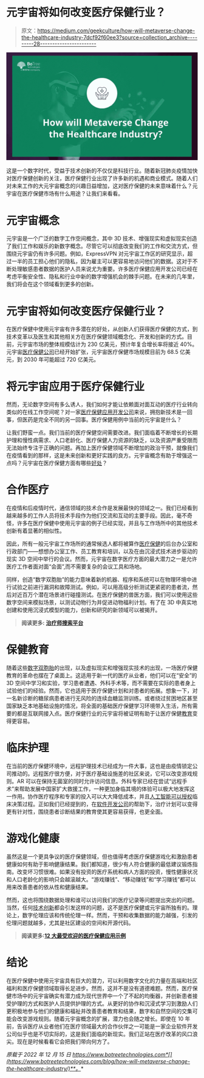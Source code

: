 # 元宇宙将如何改变医疗保健行业？

> 原文：<https://medium.com/geekculture/how-will-metaverse-change-the-healthcare-industry-7dcf92f60ee3?source=collection_archive---------28----------------------->

![](img/5fb525a8b6ee8959ee1c0803fbee8cd0.png)

这是一个数字时代，受益于技术创新的不仅仅是科技行业。随着新冠肺炎疫情加快对医疗保健创新的关注，医疗保健行业出现了许多新的机遇和商业模式。随着人们对未来工作的大元宇宙概念的兴趣日益增加，这对医疗保健的未来意味着什么？元宇宙在医疗保健市场有什么用途？让我们来看看。

# 元宇宙概念

元宇宙是一个广泛的数字工作空间概念，其中 3D 技术、增强现实和虚拟现实创造了我们工作和娱乐的新数字概念。尽管它可以彻底改变我们的工作和交流方式，但围绕元宇宙仍有许多问题。例如，ExpressVPN 对元宇宙工作区的研究显示，超过一半的员工担心他们的隐私，因为雇主可以更容易地访问他们的数据。这对于不断处理敏感患者数据的医护人员来说尤为重要。许多医疗保健应用开发公司已经在考虑平衡安全性、隐私和行业中新的数字增强机会的棘手问题。在未来的几年里，我们将会在这个领域看到更多的创新。

# 元宇宙将如何改变医疗保健行业？

在医疗保健中使用元宇宙有许多潜在的好处，从创新人们获得医疗保健的方式，到技术变革以及医生和其他相关方在医疗保健领域概念化、开发和创新的方式。目前，元宇宙市场的整体规模估计为 230 亿美元，预计年复合增长率将接近 40%。元宇宙[医疗保健公司](https://botreetechnologies.medium.com/top-15-healthcare-software-development-companies-you-should-know-4a37a483bf2f)已经开始扩张，元宇宙医疗保健市场规模目前为 68.5 亿美元，到 2030 年可能超过 720 亿美元。

# 将元宇宙应用于医疗保健行业

然而，无论数字空间有多么诱人，我们如何才能让依赖面对面互动的医疗行业转向类似的在线工作空间呢？对一家[医疗保健应用开发公司](https://www.botreetechnologies.com/healthcare-app-development)来说，拥抱新技术是一回事，但医药是完全不同的另一回事。医疗保健用例中当前的元宇宙是什么？

让我们野蛮一点。我们当前的医疗保健空间需要改进。我们面临着不断增长的长期护理和慢性病需求、人口老龄化、医疗保健人力资源的缺乏，以及资源严重受限而无法始终专注于正确的问题。再加上医疗保健领域不断增加的政治干预，就像我们在疫情看到的那样，这是未来创新和更好实践的良方。元宇宙概念有助于增强这一点吗？元宇宙在医疗保健方面有哪些[好处](https://www.botreetechnologies.com/blog/why-rpa-services-should-be-a-business-priority/)？

# 合作医疗

在疫情和后疫情时代，通信领域的技术合作是发展最快的领域之一。我们已经看到越来越多的工作人员将技术手段作为他们交流和互动的主要手段。因此，毫不奇怪，许多在医疗保健中使用元宇宙的例子已经实现，并且与工作场所中的其他技术创新有着显著的相似性。

因此，所有一般元宇宙工作场所的通常候选人都将被算作[医疗保健](https://www.botreetechnologies.com/blog/healthcare-app-development-cost-features-and-benefits/)的后台办公室和行政部门——想想办公室工作、员工教育和培训，以及在由沉浸式技术进步驱动的现实 3D 空间中举行的会议。然而，元宇宙在数字医疗方面的最大潜力之一是允许医疗工作者面对面“会面”,而不需要复杂的会议工具和场地。

同样，创造“数字双胞胎”的能力意味着新的机器、程序和系统可以在物理环境中进行试验之前进行漏洞和故障测试。例如，可以用高级分析测试更紧密的患者流，然后对近百万个潜在场景进行碰撞测试。在医疗保健的兽医方面，我们可以使用这些数字空间来模拟场景，以测试动物行为并促进动物福利计划。有了在 3D 中真实地创建和使用沉浸式模型的能力，创新和研究的新领域可以被揭开。

> **阅读更多:** [**治疗师搜索平台**](https://www.botreetechnologies.com/case-studies/therapist-search-platform)

# 保健教育

随着这些[数字双胞胎](https://www.ibm.com/za-en/topics/what-is-a-digital-twin)的出现，以及虚拟现实和增强现实技术的出现，一场医疗保健教育的革命也摆在了桌面上。这适用于新一代的医疗从业者，他们可以在“安全”的 3D 空间中学习和实验，学习患者遭遇、外科手术等，而不需要在实际的患者身上试验他们的经验。然而，它也适用于医疗保健计划和对患者的拓展。想象一下，对一名新诊断的糖尿病患者进行无风险的连续血糖监测训练。或者绕过贫困地区甚至国家缺乏本地基础设施的情况，将全面的基础医疗保健学习环境带入生活，所有需要的都是互联网接入点。医疗保健行业的元宇宙将被证明有助于让医疗保健[教育](https://www.botreetechnologies.com/blog/elearning-app-development/)变得更容易。

# 临床护理

在当前的医疗保健环境中，远程护理技术已经成为一件大事，这也是由疫情锁定公司推动的。远程医疗很方便，对于医疗基础设施差的社区来说，它可以改变游戏规则。AR 可以在保持无菌室的同时允许访问信息。外科专家已经在尝试“远程手术”来帮助发展中国家扩大救援工作，一种更加身临其境的体验可以极大地发挥这一作用。协作医疗程序和专家的投入可以大大降低成本，并且[人工智能可以授权](https://www.botreetechnologies.com/blog/ai-in-future/)临床决策过程。正如我们已经提到的，在[软件开发公司](https://www.botreetechnologies.com/)的帮助下，治疗计划可以变得更有针对性，围绕患者诊断结果的教育使其更容易获得，也更全面。

# 游戏化健康

虽然这是一个更具争议的医疗保健领域，但也值得考虑医疗保健游戏化和激励患者健康如何有助于影响健康结果。我们都知道，很少有人符合健康的最低建议锻炼指南。改变坏习惯很难。如果没有投资的医疗系统和病人方面的投资，慢性健康状况和人口老龄化的影响只会越滚越大。“游戏赚钱”、“移动赚钱”和“学习赚钱”都可以用来改善患者的依从性和健康结果。

然而，这也将围绕数据处理和谁可以访问我们的医疗记录等问题提出突出的问题。当然，任何[技术创新](https://www.tntra.io/blog/key-differentiator-in-healthtech-innovation/)都会引发这样的问题，这不是医疗保健或元宇宙所独有的。理论上，数字伦理应该和传统伦理一样。然而，干预和收集数据的能力越强，引发的伦理问题就越多，尤其是社区建设的空间和开源代码。

> **阅读更多:**[**12 大最受欢迎的医疗保健应用示例**](https://www.botreetechnologies.com/blog/most-popular-healthcare-applications-examples/)

# 结论

在医疗保健中使用元宇宙具有巨大的潜力，可以利用数字文化的力量在高端和社区福利和医疗保健领域取得长足进步。然而，这并不是没有道德难题。然而，医疗保健市场中的元宇宙确实有潜力成为现代世界中一个了不起的均衡器，并创新患者接受护理的方式和医护人员提供护理的方式。从更好的协作和沉浸式学习到激励人们更积极地参与他们的健康和福祉并改善患者教育和结果，数字和自然空间的交集可能会改变游戏规则。随着元宇宙概念的扩展，潜力也会随之增长。即使在 10 年前，告诉医疗从业者他们在医疗领域最大的合作伙伴之一可能是一家企业软件开发公司似乎也是不切实际的，这是我们面临的新现实。我们正站在医疗改革的风口浪尖。现在是时候看看它会把我们带向何方了。

*原载于 2022 年 12 月 15 日 https://www.botreetechnologies.com*[](https://www.botreetechnologies.com/blog/how-will-metaverse-change-the-healthcare-industry/)**。**